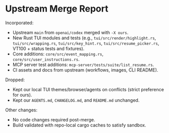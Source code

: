 # Upstream Merge Report

Incorporated:
- Upstream `main` from `openai/codex` merged with `-X ours`.
- New Rust TUI modules and tests (e.g., `tui/src/render/highlight.rs`, `tui/src/wrapping.rs`, `tui/src/key_hint.rs`, `tui/src/resume_picker.rs`, VT100 + status tests and fixtures).
- Core additions: `core/src/event_mapping.rs`, `core/src/user_instructions.rs`.
- MCP server test additions: `mcp-server/tests/suite/list_resume.rs`.
- CI assets and docs from upstream (workflows, images, CLI README).

Dropped:
- Kept our local TUI themes/browser/agents on conflicts (strict preference for ours).
- Kept our `AGENTS.md`, `CHANGELOG.md`, and `README.md` unchanged.

Other changes:
- No code changes required post-merge.
- Build validated with repo-local cargo caches to satisfy sandbox.
